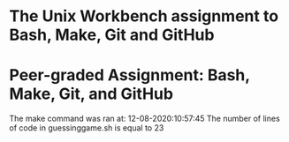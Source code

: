 # The Unix Workbench assignment to **Bash, Make, Git and GitHub**
# Peer-graded Assignment: Bash, Make, Git, and GitHub #
The make command was ran at: 12-08-2020:10:57:45
The number of lines of code in guessinggame.sh is equal to 23
